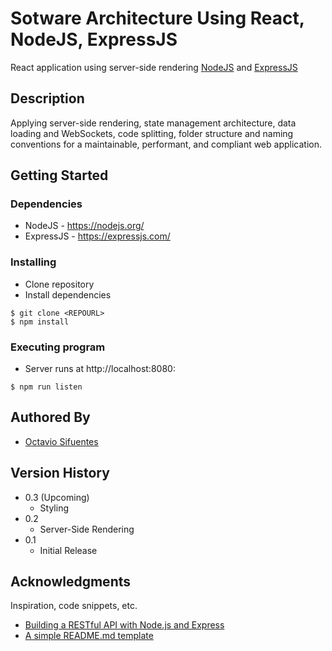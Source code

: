# Sotware Architecture Using React, NodeJS, ExpressJS

React application using server-side rendering [NodeJS](https://nodejs.org/) and [ExpressJS](https://expressjs.com/)

## Description

Applying server-side rendering, state management architecture, data loading and WebSockets, code splitting, folder structure and naming conventions for a  maintainable, performant, and compliant web application.

## Getting Started

### Dependencies

* NodeJS - https://nodejs.org/
* ExpressJS - https://expressjs.com/

### Installing
* Clone repository
* Install dependencies
```
$ git clone <REPOURL>
$ npm install
```
### Executing program

* Server runs at http://localhost:8080:
```
$ npm run listen
```

## Authored By

* [Octavio Sifuentes](https://priceymineral.github.io/)

## Version History

* 0.3 (Upcoming)
    * Styling
* 0.2
    * Server-Side Rendering
* 0.1
    * Initial Release

## Acknowledgments

Inspiration, code snippets, etc.
* [Building a RESTful API with Node.js and Express](https://www.linkedin.com/learning/react-software-architecture/)
* [A simple README.md template](https://gist.github.com/DomPizzie/7a5ff55ffa9081f2de27c315f5018afc)
